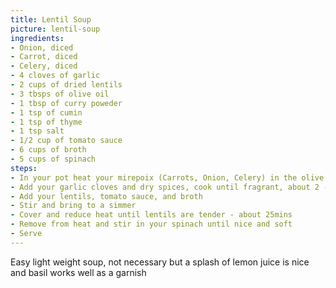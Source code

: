 ```yaml
---
title: Lentil Soup
picture: lentil-soup
ingredients:
- Onion, diced
- Carrot, diced
- Celery, diced
- 4 cloves of garlic
- 2 cups of dried lentils
- 3 tbsps of olive oil
- 1 tbsp of curry poweder
- 1 tsp of cumin
- 1 tsp of thyme
- 1 tsp salt
- 1/2 cup of tomato sauce
- 6 cups of broth
- 5 cups of spinach
steps:
- In your pot heat your mirepoix (Carrots, Onion, Celery) in the olive oil until soft, 5 - 10 minutes
- Add your garlic cloves and dry spices, cook until fragrant, about 2 - 5 minutes
- Add your lentils, tomato sauce, and broth
- Stir and bring to a simmer
- Cover and reduce heat until lentils are tender - about 25mins
- Remove from heat and stir in your spinach until nice and soft
- Serve
---
```


Easy light weight soup, not necessary but a splash of lemon juice is nice and basil works well as a garnish
